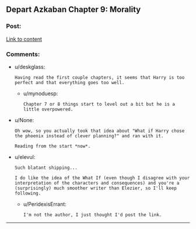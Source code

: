 ## Depart Azkaban Chapter 9: Morality

### Post:

[Link to content](https://www.fanfiction.net/s/9584823/9/Depart-Azkaban)

### Comments:

- u/deskglass:
  ```
  Having read the first couple chapters, it seems that Harry is too perfect and that everything goes too well.
  ```

  - u/mynoduesp:
    ```
    Chapter 7 or 8 things start to level out a bit but he is a little overpowered.
    ```

- u/None:
  ```
  Oh wow, so you actually took that idea about "What if Harry chose the phoenix instead of clever planning?" and ran with it.

  Reading from the start *now*.
  ```

- u/elevul:
  ```
  Such blatant shipping...

  I do like the idea of the What If (even though I disagree with your interpretation of the characters and consequences) and you're a (surprisingly) much smoother writer than Elezier, so I'll keep following.
  ```

  - u/PeridexisErrant:
    ```
    I'm not the author, I just thought I'd post the link.
    ```

---

